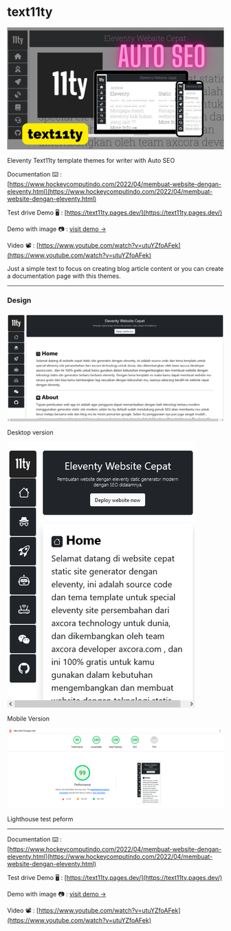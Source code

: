 # text11ty

![eleventy template themes text11ty](text11ty.jpg)

Eleventy Text11ty template themes for writer with Auto SEO

Documentation ⌨️ : [https://www.hockeycomputindo.com/2022/04/membuat-website-dengan-eleventy.html](https://www.hockeycomputindo.com/2022/04/membuat-website-dengan-eleventy.html)
 
Test drive Demo 🖥 : [https://text11ty.pages.dev/](https://text11ty.pages.dev/)

Demo with image 📷 : [visit demo → ](https://eleventy.web.app/)

Video 📽 : [https://www.youtube.com/watch?v=utuYZfoAFek](https://www.youtube.com/watch?v=utuYZfoAFek)



Just a simple text to focus on creating blog article content or you can create a documentation page with this themes.

--------------------------------------------------------------------------------------------------------------------

### Design

![eleventy template themes text11ty](desktopshoot.png)

Desktop version

![eleventy template themes text11ty](mobileshoot.png)

Mobile Version

![eleventy template themes text11ty](lighthouse11ty.png)

Lighthouse test peform

--------------------------------------------------------------------------------------------------------------------


Documentation ⌨️ : [https://www.hockeycomputindo.com/2022/04/membuat-website-dengan-eleventy.html](https://www.hockeycomputindo.com/2022/04/membuat-website-dengan-eleventy.html)
 
Test drive Demo 🖥 : [https://text11ty.pages.dev/](https://text11ty.pages.dev/)

Demo with image 📷 : [visit demo → ](https://eleventy.web.app/)

Video 📽 : [https://www.youtube.com/watch?v=utuYZfoAFek](https://www.youtube.com/watch?v=utuYZfoAFek)
